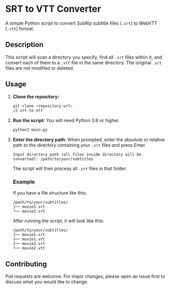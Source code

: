 # SRT to VTT Converter

A simple Python script to convert SubRip subtitle files (`.srt`) to WebVTT (`.vtt`) format.

## Description

This script will scan a directory you specify, find all `.srt` files within it, and convert each of them to a `.vtt` file in the same directory. The original `.srt` files are not modified or deleted.

## Usage

1.  **Clone the repository:**
    ```bash
    git clone <repository-url>
    cd srt-to-vtt
    ```

2.  **Run the script:**
    You will need Python 3.6 or higher.

    ```bash
    python3 main.py
    ```

3.  **Enter the directory path:**
    When prompted, enter the absolute or relative path to the directory containing your `.srt` files and press Enter.

    ```
    Input directory path (all files inside directory will be converted): /path/to/your/subtitles
    ```

    The script will then process all `.srt` files in that folder.

    ### Example

    If you have a file structure like this:

    ```
    /path/to/your/subtitles/
    ├── movie1.srt
    └── movie2.srt
    ```

    After running the script, it will look like this:

    ```
    /path/to/your/subtitles/
    ├── movie1.srt
    ├── movie1.vtt
    ├── movie2.srt
    └── movie2.vtt
    ```

## Contributing

Pull requests are welcome. For major changes, please open an issue first to discuss what you would like to change.